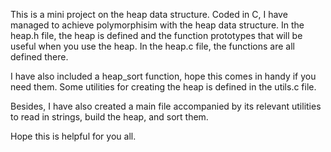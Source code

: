 This is a mini project on the heap data structure. Coded in C, I have managed to achieve polymorphisim with the heap data structure.
In the heap.h file, the heap is defined and the function prototypes that will be useful when you use the heap. 
In the heap.c file, the functions are all defined there. 

I have also included a heap_sort function, hope this comes in handy if you need them. 
Some utilities for creating the heap is defined in the utils.c file. 

Besides, I have also created a main file accompanied by its relevant utilities to read in strings, build the heap, and sort them. 

Hope this is helpful for you all. 
